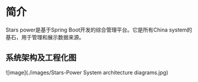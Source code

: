# 简介
Stars power是基于Spring Boot开发的综合管理平台。它是所有China system的基石，用于管理和展示数据来源。

## 系统架构及工程化图
![image](./images/Stars-Power System architecture diagrams.jpg)